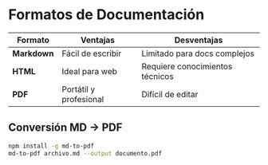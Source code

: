 # Formatos de Documentación

| Formato       | Ventajas                      | Desventajas               |
|---------------|-------------------------------|---------------------------|
| **Markdown**  | Fácil de escribir            | Limitado para docs complejos |
| **HTML**      | Ideal para web               | Requiere conocimientos técnicos |
| **PDF**       | Portátil y profesional       | Difícil de editar         |

## Conversión MD → PDF
```bash
npm install -g md-to-pdf
md-to-pdf archivo.md --output documento.pdf
```